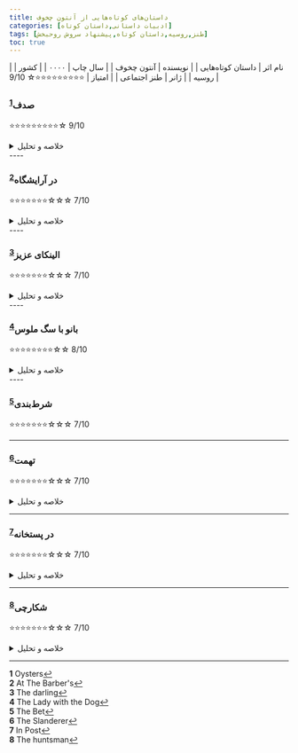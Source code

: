 ```yaml
---
title: داستان‌های کوتاه‌هایی از آنتون چخوف
categories: [ادبیات داستانی,داستان کوتاه]
tags: [طنز,روسیه,داستان کوتاه,پیشنهاد سروش روحبخش]
toc: true
---
```


| نام اثر | داستان‌ کوتاه‌هایی |
| نویسنده | آنتون چخوف |
| سال چاپ | ۰۰۰۰ |
| کشور | روسیه |
| ژانر | طنز اجتماعی |
| امتیاز | ⭐⭐⭐⭐⭐⭐⭐⭐⭐☆ 9/10 |

### صدف<sup id="a1">[1](#f1)</sup>
⭐⭐⭐⭐⭐⭐⭐⭐⭐☆ 9/10

<details>
  <summary>خلاصه و تحلیل</summary>
پدر و پسری در جلوی رستوران دریایی گدایی می‌کنند. پسر که به شدت گشنه است اسم صدف را می‌بیند و از پدرش می‌پرسد که صدف چیست و پدرش توضیحی می‌دهد. پسر بلند می‌گوید که می‌خواهد صدف بخورد. چند مرد او را به تمسخر می‌گیرند و می‌برندش که صدف بخورد. پسر که از تصویر بدی از صدف دارد چشم‌هایش را می‌بندد و صدف را یکدفعه با لاکش در دهان ‌می‌گذارد.
</details>
----

### در آرایشگاه<sup id="a2">[2](#f2)</sup>
⭐⭐⭐⭐⭐⭐⭐☆☆☆ 7/10

<details>
  <summary>خلاصه و تحلیل</summary>
مرد آرایشگر متوجه می‌شود که دختر پدرخواتده‌اش که عاشقش بود ازدواج کرده به خاطرا اینکه پدرخوانده‌اش شغل اون و درآمدش را قبول ندارد. مرد آرایشگر دیگر می پدرخوانده‌اش را بدون پول نمی‌زند
</details>
----

### الینکای عزیز<sup id="a3">[3](#f3)</sup>
⭐⭐⭐⭐⭐⭐⭐☆☆☆ 7/10
<details>
  <summary>خلاصه و تحلیل</summary>
الینکای عزیز داستان الینکا دختری است که از بچگی تا بزرگی همیشه باید عاشق کسی می‌بود.
</details>
----

### بانو با سگ ملوس<sup id="a4">[4](#f4)</sup>
⭐⭐⭐⭐⭐⭐⭐⭐☆☆ 8/10
<details>
  <summary>خلاصه و تحلیل</summary>
این داستان یک رابطه بین یک بانکدار متاهل مسکو و یک زن جوان متاهل را توصیف می کند که در حالی شروع می شود که هر دو به تنهایی در یالتا تعطیلات خود را سپری می کنند.
</details>
----

### شرط‌بندی<sup id="a5">[5](#f5)</sup>
⭐⭐⭐⭐⭐⭐⭐☆☆☆ 7/10

----
### تهمت<sup id="a6">[6](#f6)</sup>
⭐⭐⭐⭐⭐⭐⭐☆☆☆ 7/10
<details>
  <summary>خلاصه و تحلیل</summary>
فیلم تهمت‌زن اثر آنتون چخوف داستان سرگئی اخینیف، معلم خوشنویسی را روایت می‌کند که نگران تهمت‌زنی پس از تفسیر نادرست صحنه‌های بی‌گناه آشپزخانه است. او سعی می کند با انتشار نسخه خود از وقایع، نام خود را پیشگیرانه پاک کند، اما تلاش های او برای کنترل شایعات نتیجه معکوس می دهد و منجر به سوء تفاهم، شرم عمومی و اتهامات خیانت از سوی همسرش می شود. در نهایت، اخینیف متوجه می شود که شایعاتی که او می خواست از آن اجتناب کند، به دلیل اقدامات خود او تشدید شده است.
</details>

----
### در پستخانه<sup id="a7">[7](#f7)</sup>
⭐⭐⭐⭐⭐⭐⭐☆☆☆ 7/10
<details>
  <summary>خلاصه و تحلیل</summary>
</details>

----
### شکارچی<sup id="a8">[8](#f8)</sup>
⭐⭐⭐⭐⭐⭐⭐☆☆☆ 7/10
<details>
  <summary>خلاصه و تحلیل</summary>
</details>

----
<b id="f1">1</b> <span class="footnote">Oysters</span>[↩](#a1)
<br><b id="f2">2</b> <span class="footnote">At The Barber's</span>[↩](#a2)
<br><b id="f3">3</b> <span class="footnote">The darling</span>[↩](#a3)
<br><b id="f4">4</b> <span class="footnote">The Lady with the Dog</span>[↩](#a4)
<br><b id="f5">5</b> <span class="footnote">The Bet</span>[↩](#a5)
<br><b id="f6">6</b> <span class="footnote">The Slanderer</span>[↩](#a6)
<br><b id="f7">7</b> <span class="footnote">In Post</span>[↩](#a7)
<br><b id="f8">8</b> <span class="footnote">The huntsman</span>[↩](#a8)